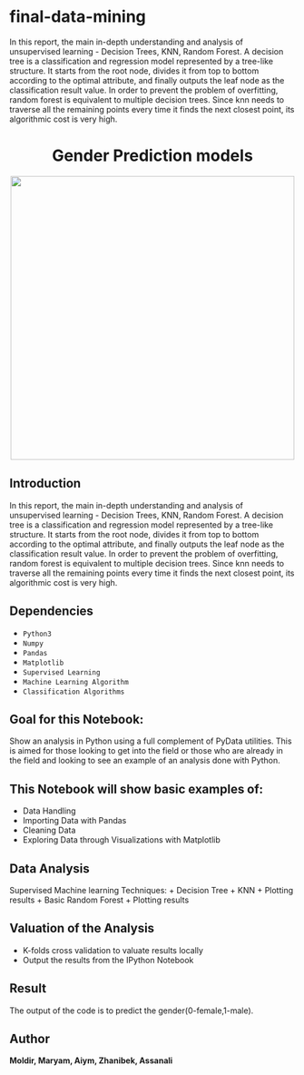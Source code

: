 # final-data-mining
In this report, the main in-depth understanding and analysis of unsupervised learning - Decision Trees, KNN, Random Forest. A decision tree is a classification and regression model represented by a tree-like structure. It starts from the root node, divides it from top to bottom according to the optimal attribute, and finally outputs the leaf node as the classification result value. In order to prevent the problem of overfitting, random forest is equivalent to multiple decision trees. Since knn needs to traverse all the remaining points every time it finds the next closest point, its algorithmic cost is very high.

<h1 align="center" font-size:16px"><b>Gender Prediction models</b></h1>


<p align="center">
  <img src="https://upload.wikimedia.org/wikipedia/commons/thumb/6/6a/Logo_astana_it_university.png/768px-Logo_astana_it_university.png" width="500px">
</p>

## Introduction
In this report, the main in-depth understanding and analysis of unsupervised learning - Decision Trees, KNN, Random Forest.
A decision tree is a classification and regression model represented by a tree-like structure. It starts from the root node, divides it from top to bottom according to the optimal attribute, and finally outputs the leaf node as the classification result value.
In order to prevent the problem of overfitting, random forest is equivalent to multiple decision trees.
Since knn needs to traverse all the remaining points every time it finds the next closest point, its algorithmic cost is very high.
                                                                                                                                                      

## Dependencies 

- ```Python3```
- ```Numpy```
- ```Pandas```
- ```Matplotlib```
- ```Supervised Learning```
- ```Machine Learning Algorithm```
- ```Classification Algorithms``` 

## Goal for this Notebook:
Show  an analysis in Python using a full complement of PyData utilities. This is aimed for those looking to get into the field or those who are already in the field and looking to see an example of an analysis done with Python.

## This Notebook will show basic examples of:

- Data Handling
- Importing Data with Pandas
- Cleaning Data
- Exploring Data through Visualizations with Matplotlib

## Data Analysis
Supervised Machine learning Techniques: + Decision Tree + KNN + Plotting results + Basic Random Forest + Plotting results

## Valuation of the Analysis
- K-folds cross validation to valuate results locally
- Output the results from the IPython Notebook 


## Result
The output of the code is to predict the gender(0-female,1-male).

## Author
<b>Moldir, Maryam, Aiym, Zhanibek, Assanali</b>

